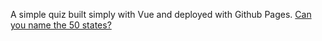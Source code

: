 A simple quiz built simply with Vue and deployed with Github Pages. [Can you name the 50 states?](https://ibrahimpg.github.io/50states/)
